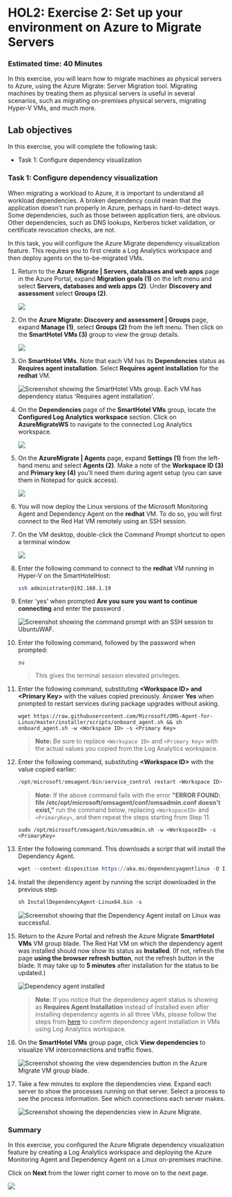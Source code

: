 
# HOL2: Exercise 2: Set up your environment on Azure to Migrate Servers

### Estimated time: 40 Minutes

In this exercise, you will learn how to migrate machines as physical servers to Azure, using the Azure Migrate: Server Migration tool. Migrating machines by treating them as physical servers is useful in several scenarios, such as migrating on-premises physical servers, migrating Hyper-V VMs, and much more.

## Lab objectives

In this exercise, you will complete the following task:

- Task 1: Configure dependency visualization

### Task 1: Configure dependency visualization

When migrating a workload to Azure, it is important to understand all workload dependencies. A broken dependency could mean that the application doesn't run properly in Azure, perhaps in hard-to-detect ways. Some dependencies, such as those between application tiers, are obvious. Other dependencies, such as DNS lookups, Kerberos ticket validation, or certificate revocation checks, are not.

In this task, you will configure the Azure Migrate dependency visualization feature. This requires you to first create a Log Analytics workspace and then deploy agents on the to-be-migrated VMs.

1. Return to the **Azure Migrate | Servers, databases and web apps** page in the Azure Portal, expand **Migration goals (1)** on the left menu and select **Servers, databases and web apps (2)**. Under **Discovery and assessment** select **Groups (2)**.

    ![](Images/15-7-25-l6-1.png)   

1. On the **Azure Migrate: Discovery and assessment | Groups** page, expand **Manage (1)**, select **Groups (2)** from the left menu. Then click on the **SmartHotel VMs (3)** group to view the group details. 

    ![](Images/15-7-25-l6-2.png)  

1. On **SmartHotel VMs**. Note that each VM has its **Dependencies** status as **Requires agent installation**. Select **Requires agent installation** for the **redhat** VM.

    ![Screenshot showing the SmartHotel VMs group. Each VM has dependency status 'Requires agent installation'.](Images/upd-hol2-e2-s3.png "SmartHotel VMs server group")

1. On the **Dependencies** page of the **SmartHotel VMs** group, locate the **Configured Log Analytics workspace** section. Click on **AzureMigrateWS<inject key="DeploymentID" enableCopy="false" />** to navigate to the connected Log Analytics workspace.

    ![](Images/15-7-25-l6-l4.png)

1. On the **AzureMigrate | Agents** page, expand **Settings (1)** from the left-hand menu and select **Agents (2)**. Make a note of the **Workspace ID (3)** and **Primary key (4)** you’ll need them during agent setup (you can save them in Notepad for quick access).

    ![](Images/15-7-25-l6-3.png)

1. You will now deploy the Linux versions of the Microsoft Monitoring Agent and Dependency Agent on the **redhat** VM. To do so, you will first connect to the Red Hat VM remotely using an SSH session.

1. On the VM desktop, double-click the Command Prompt shortcut to open a terminal window
    
      ![](Images/15-7-25-l2-27.png)
  
1. Enter the following command to connect to the **redhat** VM running in Hyper-V on the SmartHotelHost:

    ```bash
    ssh administrator@192.168.1.19
    ```

1. Enter 'yes' when prompted **Are you sure you want to continue connecting** and enter the password **<inject key="SmartHotel Admin Password" />**.

    ![Screenshot showing the command prompt with an SSH session to UbuntuWAF.](Images/upd-ssh.png "SSH session with UbuntuWAF")

1. Enter the following command, followed by the password **<inject key="SmartHotel Admin Password" />** when prompted:
  
    ```
    su
    ```

    > This gives the terminal session elevated privileges.

1. Enter the following command, substituting **\<Workspace ID\> and \<Primary Key\>** with the values copied previously. Answer **Yes** when prompted to restart services during package upgrades without asking.  

    ```
    wget https://raw.githubusercontent.com/Microsoft/OMS-Agent-for-Linux/master/installer/scripts/onboard_agent.sh && sh onboard_agent.sh -w <Workspace ID> -s <Primary Key>
    ```
    > **Note:** Be sure to replace `<Workspace ID>` and `<Primary Key>` with the actual values you copied from the Log Analytics workspace.

1. Enter the following command, substituting **\<Workspace ID\>** with the value copied earlier:

    ```s
    /opt/microsoft/omsagent/bin/service_control restart <Workspace ID>
    ```
    > **Note:** If the above command fails with the error **"ERROR FOUND: file /etc/opt/microsoft/omsagent/conf/omsadmin.conf doesn't exist,"** run the command below, replacing `<WorkspaceID>` and `<PrimaryKey>`, and then repeat the steps starting from Step 11.
    
    ```
    sudo /opt/microsoft/omsagent/bin/omsadmin.sh -w <WorkspaceID> -s <PrimaryKey>
    ```
    
1. Enter the following command. This downloads a script that will install the Dependency Agent.

    ```s
    wget --content-disposition https://aka.ms/dependencyagentlinux -O InstallDependencyAgent-Linux64.bin
    ```

1. Install the dependency agent by running the script downloaded in the previous step.

    ```s
    sh InstallDependencyAgent-Linux64.bin -s
    ```

    ![Screenshot showing that the Dependency Agent install on Linux was successful.](Images/upd-da-linux-done.png "Dependency Agent installation was successful")
    

1. Return to the Azure Portal and refresh the Azure Migrate **SmartHotel VMs** VM group blade. The Red Hat VM on which the dependency agent was installed should now show its status as **Installed**. (If not, refresh the page **using the browser refresh button**, not the refresh button in the blade.  It may take up to **5 minutes** after installation for the status to be updated.)

    ![](Images/15-7-25-l6-l6.png "Dependency agent installed")
   
    >**Note**: If you notice that the dependency agent status is showing as **Requires Agent Installation** instead of Installed even after installing dependency agents in all three VMs, please follow the steps from [here](https://github.com/CloudLabsAI-Azure/Know-Before-You-Go/blob/main/AIW-KBYG/AIW-Infrastructure-Migration.md#4-exercise1---task6---step1) to confirm dependency agent installation in VMs using Log Analytics workspace.
 
1. On the **SmartHotel VMs** group page, click **View dependencies** to visualize VM interconnections and traffic flows.

    ![Screenshot showing the view dependencies button in the Azure Migrate VM group blade.](Images/upd-view-dependencies.png "View dependencies")
   
1. Take a few minutes to explore the dependencies view. Expand each server to show the processes running on that server. Select a process to see the process information. See which connections each server makes.

    ![Screenshot showing the dependencies view in Azure Migrate.](Images/upd-dependencies1.png "Dependency map")
 
### Summary 

In this exercise, you configured the Azure Migrate dependency visualization feature by creating a Log Analytics workspace and deploying the Azure Monitoring Agent and Dependency Agent on a Linux on-premises machine.

Click on **Next** from the lower right corner to move on to the next page.

![](Images/14-next.png)
